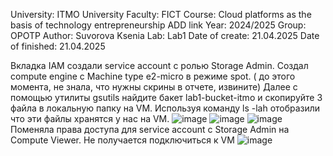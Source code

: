 University: ITMO University Faculty: FICT Course: Cloud platforms as the basis of technology entrepreneurship ADD link Year: 2024/2025 Group: OPOTP Author: Suvorova Ksenia Lab: Lab1 Date of create: 21.04.2025 Date of finished: 21.04.2025

Вкладка IAM создали service account с ролью Storage Admin. Создал compute engine с Machine type e2-micro в режиме spot. ( до этого момента, не знала, что нужны скрины в отчете, извините)
Далее с помощью утилиты gsutils найдите бакет lab1-bucket-itmo и скопируйте 3 файла в локальную папку на VM. Используя команду ls -lah отобразили что эти файлы хранятся у нас на VM.
![image](https://github.com/user-attachments/assets/1d9455bb-b298-4fae-8637-a59a0f5c5b03)
![image](https://github.com/user-attachments/assets/34feb0a0-0669-4cee-ac00-eae1f9c074d0)
![image](https://github.com/user-attachments/assets/a5d9d347-786c-49e9-bd0e-0061f152cbf4)
Поменяла права доступа для service account с Storage Admin на Compute Viewer.  Не получается подключиться к VM
![image](https://github.com/user-attachments/assets/0c520e32-d76a-4f59-a20d-45c0f61fa682)
